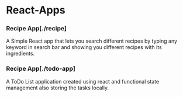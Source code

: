 # React-Apps

### Recipe App[./recipe]

A Simple React app that lets you search different recipes by typing any keyword in search bar and showing you different recipes with its ingredients.


### Recipe App[./todo-app]

A ToDo List application created using react and functional state management also storing the tasks locally.
